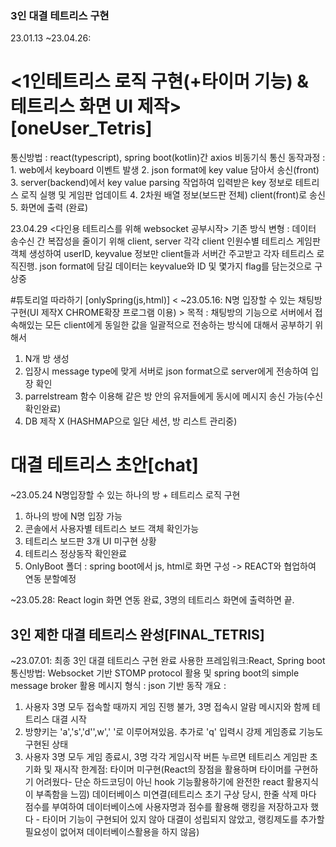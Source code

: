 ### 3인 대결 테트리스 구현
23.01.13 ~23.04.26: 
# <1인테트리스 로직 구현(+타이머 기능) & 테트리스 화면 UI 제작> [oneUser_Tetris]
통신방법 : react(typescript), spring boot(kotlin)간  axios 비동기식 통신
동작과정 : 1. web에서 keyboard 이벤트 발생
	   2. json format에 key value 담아서 송신(front)
	   3. server(backend)에서 key value parsing 작업하여 입력받은 key 정보로  테트리스 로직 실행 및 게임판  업데이트
	   4. 2차원 배열 정보(보드판 전체) client(front)로 송신
	   5. 화면에 출력 (완료)

23.04.29 
<다인용 테트리스를 위해 websocket 공부시작>
기존 방식 변형 : 데이터 송수신 간 복잡성을 줄이기 위해 client, server 각각 client 인원수별 테트리스 게임판 객체  생성하여 
userID, keyvalue 정보만 client들과 서버간 주고받고 각자 테트리스 로직진행. json format에 담길 데이터는 keyvalue와 ID 및 몇가지 flag를 담는것으로 구상중

#튜토리얼 따라하기 [onlySpring(js,html)]
< ~23.05.16: N명 입장할 수 있는 채팅방 구현(UI 제작X  CHROME확장 프로그램 이용) >
목적 : 채팅방의 기능으로 서버에서 접속해있는 모든 client에게 동일한 값을 일괄적으로 전송하는 방식에 대해서 공부하기 위해서 
1. N개 방 생성
2. 입장시 message type에 맞게 서버로 json format으로 server에게 전송하여 입장 확인
3. parrelstream 함수 이용해 같은 방 안의 유저들에게 동시에 메시지 송신 가능(수신 확인완료)
4. DB 제작 X (HASHMAP으로 일단 세션, 방 리스트  관리중)


# 대결 테트리스 초안[chat]
~23.05.24 N명입장할 수 있는 하나의 방 + 테트리스 로직 구현 
1. 하나의 방에 N명 입장 가능
2. 콘솔에서 사용자별 테트리스 보드 객체 확인가능
3. 테트리스 보드판 3개 UI 미구현 상황
4. 테트리스 정상동작 확인완료
5. OnlyBoot 폴더 : spring boot에서 js, html로 화면 구성 -> REACT와 협업하여 연동 분할예정

~23.05.28: React login 화면 연동 완료, 3명의 테트리스 화면에 출력하면 끝. 

## 3인 제한 대결 테트리스 완성[FINAL_TETRIS]
~23.07.01: 최종 3인 대결 테트리스 구현 완료
사용한 프레임워크:React, Spring boot
통신방법: Websocket 기반 STOMP protocol 활용 및 spring boot의 simple message broker 활용
메시지 형식 : json 기반
동작 개요 : 
1. 사용자 3명 모두 접속할 때까지 게임 진행 불가, 3명 접속시 알람 메시지와 함께 테트리스 대결 시작
2. 방향키는 'a','s','d'',w',' '로 이루어져있음. 추가로 'q' 입력시 강제 게임종료 기능도 구현된 상태
3. 사용자 3명 모두 게임 종료시, 3명 각각 게임시작 버튼 누르면 테트리스 게임판 초기화 및 재시작 
한계점: 타이머 미구현(React의 장점을 활용하며 타이머를 구현하기 어려웠다- 단순 하드코딩이 아닌 hook 기능활용하기에 완전한 react 활용지식이 부족함을 느낌)
	데이터베이스 미연결(테트리스 초기 구상 당시, 한줄 삭제 마다 점수를 부여하여 데이터베이스에 사용자명과 점수를 활용해 랭킹을 저장하고자 했다 - 타이머 기능이 구현되어 있지 않아 대결이 성립되지 않았고, 랭킹제도를 추가할 필요성이 없어져 데이터베이스활용을 하지 않음)

